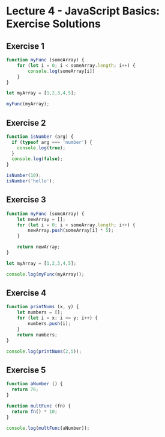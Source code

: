 # Lecture 4 - JavaScript Basics: Exercise Solutions

## Exercise 1

```js
function myFunc (someArray) {
    for (let i = 0; i < someArray.length; i++) {
        console.log(someArray[i])
    }
}

let myArray = [1,2,3,4,5];

myFunc(myArray);
```

## Exercise 2

```js
function isNumber (arg) {
  if (typeof arg === 'number') {
    console.log(true);
  }
  console.log(false);
}

isNumber(10);
isNumber('hello');
```

## Exercise 3

```js
function myFunc (someArray) {
    let newArray = [];
    for (let i = 0; i < someArray.length; i++) {
        newArray.push(someArray[i] * 5);
    }

    return newArray;
}

let myArray = [1,2,3,4,5];

console.log(myFunc(myArray));
```

## Exercise 4

```js
function printNums (x, y) {
    let numbers = [];
    for (let i = x; i <= y; i++) {
        numbers.push(i);
    }
    return numbers;
}

console.log(printNums(2,5));
```

## Exercise 5

```js
function aNumber () {
  return 76;
}

function multFunc (fn) {
  return fn() * 10;
}

console.log(multFunc(aNumber));
```
